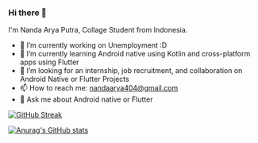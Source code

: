 ### Hi there 👋

I'm Nanda Arya Putra, Collage Student from Indonesia.

- 🔭 I’m currently working on Unemployment :D
- 🌱 I’m currently learning Android native using Kotlin and cross-platform apps using Flutter
- 👯 I’m looking for an internship, job recruitment, and collaboration on Android Native or Flutter Projects
- 📫 How to reach me: nandaarya404@gmail.com
- 💬 Ask me about Android native or Flutter
  
<!--
- 🤔 I’m looking for help with ...
- 💬 Ask me about ...
- 📫 How to reach me: ...
- 😄 Pronouns: ...
- ⚡ Fun fact: ...
-->

[![GitHub Streak](https://github-readme-streak-stats.herokuapp.com/?user=nandaarya&theme=dark)](https://github.com/DenverCoder1/github-readme-streak-stats)

[![Anurag's GitHub stats](https://github-readme-stats.vercel.app/api?username=nandaarya)](https://github.com/anuraghazra/github-readme-stats)
